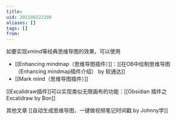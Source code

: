 ```yaml
---
title: 
uid: 202108222200
aliases: []
tags: []
from: 
---
```


如要实现xmind等经典思维导图的效果，可以使用
- [[Enhancing mindmap（思维导图插件）]]：[[在OB中绘制思维导图（Enhancing mindmap插件介绍） by 软通达]]
- [[Mark mind（思维导图插件）]]

[[Excalidraw插件]]可以实现类似无限画布的功能：[[Obsidian 插件之 Excalidraw by Bon]]

其他文章
[[自动生成思维导图，一键做视频笔记时间戳 by Johnny学]]